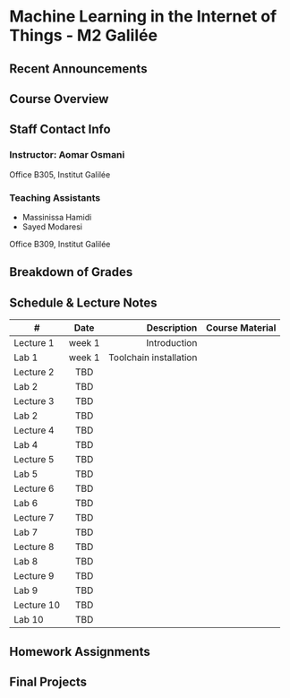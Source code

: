 # Machine Learning in the Internet of Things - M2 Galilée

## Recent Announcements 

## Course Overview 

## Staff Contact Info
### Instructor: Aomar Osmani
Office B305, Institut Galilée

### Teaching Assistants
* Massinissa Hamidi
* Sayed Modaresi

Office B309, Institut Galilée

## Breakdown of Grades

## Schedule & Lecture Notes
| #             | Date          | Description                                       | Course Material |
| ------------- |:-------------:| ------------:                                     |----------------:|
| Lecture 1     | week 1        | Introduction                                                  |                 |
| Lab 1         | week 1        | Toolchain installation                            |                 |
| Lecture 2     | TBD           |                                                   |                 |
| Lab 2         | TBD           |                                                   |                 |
| Lecture 3     | TBD           |                                                   |                 |
| Lab 2         | TBD           |                                                   |                 |
| Lecture 4     | TBD           |                                                   |                 |
| Lab 4         | TBD           |                                                   |                 |
| Lecture 5     | TBD           |                                                   |                 |
| Lab 5         | TBD           |                                                   |                 |
| Lecture 6     | TBD           |                                                   |                 |
| Lab 6         | TBD           |                                                   |                 |
| Lecture 7     | TBD           |                                                   |                 |
| Lab 7         | TBD           |                                                   |                 |
| Lecture 8     | TBD           |                                                   |                 |
| Lab 8         | TBD           |                                                   |                 |
| Lecture 9     | TBD           |                                                   |                 |
| Lab 9         | TBD           |                                                   |                 |
| Lecture 10    | TBD           |                                                   |                 |
| Lab 10        | TBD           |                                                   |                 |

## Homework Assignments

## Final Projects
